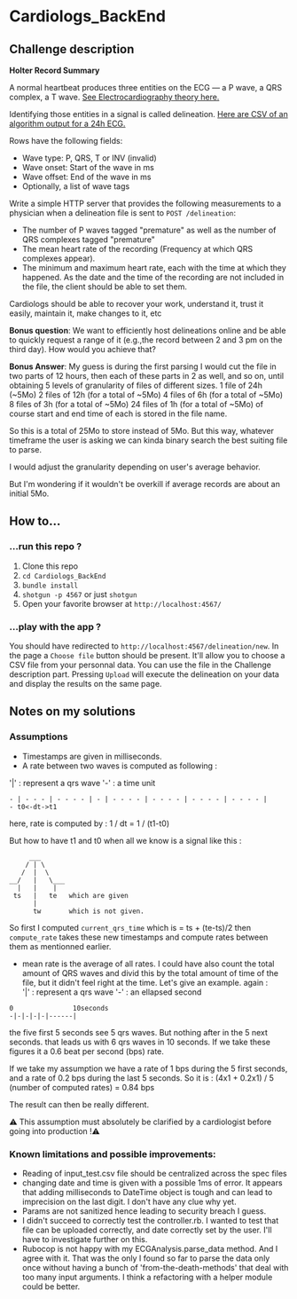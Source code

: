 # Cardiologs_BackEnd


## Challenge description

**Holter Record Summary**

A normal heartbeat produces three entities on the ECG — a P wave, a QRS complex, a T wave.
[See Electrocardiography theory here.](https://en.wikipedia.org/wiki/Electrocardiography#Theory)

Identifying those entities in a signal is called delineation. [Here are CSV of
an algorithm output for a 24h ECG.](https://cardiologs-public.s3.amazonaws.com/python-interview/record.csv)

Rows have the following fields:
   - Wave type: P, QRS, T or INV (invalid)
   - Wave onset: Start of the wave in ms
   - Wave offset: End of the wave in ms
- Optionally, a list of wave tags

Write a simple HTTP server that provides the following measurements to a physician when a delineation file is sent to `POST /delineation`:
- The number of P waves tagged "premature" as well as the number of QRS complexes tagged "premature"
- The mean heart rate of the recording (Frequency at which QRS complexes appear).
- The minimum and maximum heart rate, each with the time at which they happened. As the date and the time of the recording are not included in the file, the client should be able to set them.

Cardiologs should be able to recover your work, understand it, trust it easily, maintain it, make changes to it, etc

**Bonus question**: We want to efficiently host delineations online and be able to quickly request a range of it (e.g.,the record between 2 and 3 pm on the third day). How would you achieve that?

**Bonus Answer**: My guess is during the first parsing I would cut the file in two parts of 12 hours, then each of these parts in 2 as well, and so on, until obtaining 5 levels of granularity of files of different sizes.
1 file of 24h (~5Mo)
2 files of 12h (for a total of ~5Mo)
4 files of 6h (for a total of ~5Mo)
8 files of 3h (for a total of ~5Mo)
24 files of 1h (for a total of ~5Mo)
of course start and end time of each is stored in the file name.

So this is a total of 25Mo to store instead of 5Mo. But this way, whatever timeframe the user is asking we can kinda binary search the best suiting file to parse.

I would adjust the granularity depending on user's average behavior.

But I'm wondering if it wouldn't be overkill if average records are about an initial 5Mo.


## How to...

### ...run this repo ?

1. Clone this repo
2. `cd Cardiologs_BackEnd`
3. `bundle install`
4. `shotgun -p 4567` or just `shotgun`
5. Open your favorite browser at `http://localhost:4567/`

### ...play with the app ?

You should have redirected to `http://localhost:4567/delineation/new`.
In the page a `Choose file` button should be present. It'll allow you to choose a CSV file from your personnal data.
You can use the file in the Challenge description part.
Pressing `Upload` will execute the delineation on your data and display the results on the same page.

## Notes on my solutions

### Assumptions
- Timestamps are given in milliseconds.
- A rate between two waves is computed as following : 

'|' : represent a qrs wave
'-' : a time unit

```
- | - - - | - - - - | - | - - - - | - - - - | - - - - | - - - - |
- t0<-dt->t1
```

here, rate is computed by : 1 / dt  = 1 / (t1-t0)

But how to have t1 and t0 when all we know is a signal like this : 


```
     ___      
    / | \     
   /  |  \    
__/   |   \___
  |   |    |  
 ts   |   te   which are given
      |       
      tw       which is not given.
```


So first I computed `current_qrs_time` which is = ts + (te-ts)/2
then `compute_rate` takes these new timestamps and compute rates between them as mentionned earlier.

- mean rate is the average of all rates. I could have also count the total amount of QRS waves and divid this by the total amount of time of the file, but it didn't feel right at the time.
Let's give an example.
again :  
'|' : represent a qrs wave
'-' : an ellapsed second

```
0               10seconds
-|-|-|-|-|------|
```

the five first 5 seconds see 5 qrs waves. But nothing after in the 5 next seconds.
that leads us with 6 qrs waves in 10 seconds. If we take these figures it a 0.6 beat per second (bps) rate.

If we take my assumption we have a rate of 1 bps during the 5 first seconds, and a rate of 0.2 bps during the last 5 seconds.
So it is : (4x1 + 0.2x1) / 5 (number of computed rates)  = 0.84 bps

The result can then be really different.

:warning: This assumption must absolutely be clarified by a cardiologist before going into production !:warning: 


### Known limitations and possible improvements: 
- Reading of input_test.csv file should be centralized across the spec files
- changing date and time is given with a possible 1ms of error.
It appears that adding milliseconds to DateTime object is tough and can lead to imprecision on the last digit. I don't have any clue why yet.
- Params are not sanitized hence leading to security breach I guess.
- I didn't succeed to correctly test the controller.rb. I wanted to test that file can be uploaded correctly, and date correctly set by the user. I'll have to investigate further on this.
- Rubocop is not happy with my ECGAnalysis.parse_data method. And I agree with it. That was the only I found so far to parse the data only once without having a bunch of 'from-the-death-methods' that deal with too many input arguments. I think a refactoring with a helper module could be better.

